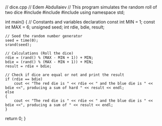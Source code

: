 // dice.cpp
// Edem Abdullaiev
// This program simulates the random roll of two dice
#include <iostream>
#include <ctime>
#include <cstdlib>
using namespace std;

int main()
{
	// Constants and variables declaration
	const int MIN = 1;
	const int MAX = 6;
	unsigned seed;
	int rdie, bdie, result;
	
	// Seed the random number generator
	seed = time(0);
	srand(seed);
	
	// Calculations (Roll the dice)
	rdie = (rand() % (MAX - MIN + 1)) + MIN;
	bdie = (rand() % (MAX - MIN + 1)) + MIN;
	result = rdie + bdie;
	
	// Check if dice are equal or not and print the result
	if (rdie == bdie)
		cout << "The red die is " << rdie << " and the blue die is " << bdie <<", producing a sum of hard " << result << endl;
	else
	{
		cout << "The red die is " << rdie << " and the blue die is " << bdie <<", producing a sum of " << result << endl;
	}
	
   return 0;
}
